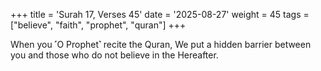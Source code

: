 +++
title = 'Surah 17, Verses 45'
date = '2025-08-27'
weight = 45
tags = ["believe", "faith", "prophet", "quran"]
+++

When you ˹O Prophet˺ recite the Quran, We put a hidden barrier between you and those who do not believe in the Hereafter.